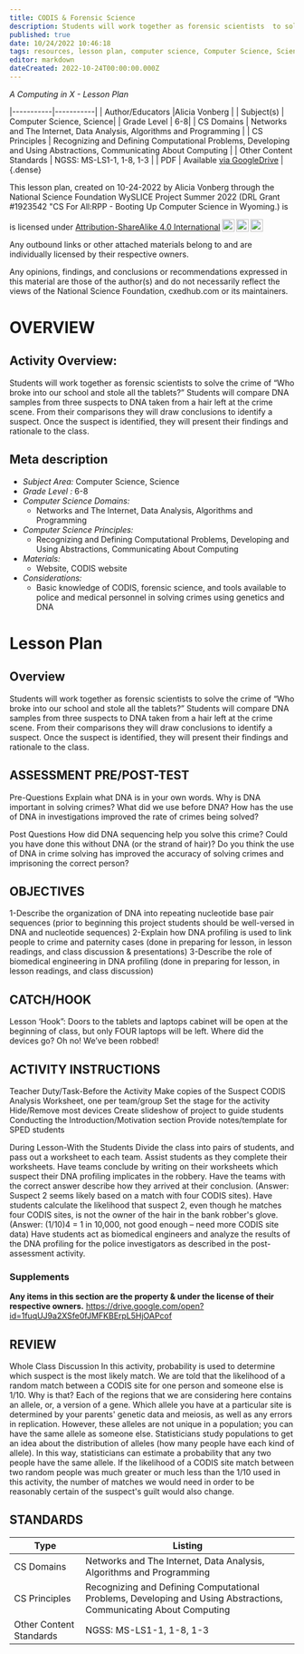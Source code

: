 ```yaml
---
title: CODIS & Forensic Science
description: Students will work together as forensic scientists  to solve the crime of “Who broke into our school and stole all the tablets?” Students will compare DNA samples from three suspects to DNA taken from a hair left at the crime scene. From their comparisons they will draw conclusions to identify a suspect. Once the suspect is identified, they will present their findings and rationale to the class.
published: true
date: 10/24/2022 10:46:18
tags: resources, lesson plan, computer science, Computer Science, Science 
editor: markdown
dateCreated: 2022-10-24T00:00:00.000Z
---
```

*A Computing in X - Lesson Plan*

|-----------|-----------|
| Author/Educators |Alicia Vonberg |
| Subject(s) | Computer Science, Science|
| Grade Level | 6-8|
| CS Domains | Networks and The Internet, Data Analysis, Algorithms and Programming |
| CS Principles | Recognizing and Defining Computational Problems, Developing and Using Abstractions, Communicating About Computing |
| Other Content Standards | NGSS: MS-LS1-1, 1-8, 1-3 | 
| PDF | Available [via GoogleDrive](https://drive.google.com/open?id=19A8_33oFcvrGVZJvtigy5EbOCIF0GegN) |
{.dense}






This lesson plan, created on 10-24-2022 by Alicia Vonberg through the National Science Foundation WySLICE Project Summer 2022 (DRL Grant #1923542 "CS For All:RPP - Booting Up Computer Science in Wyoming.) is  <p xmlns:cc="http://creativecommons.org/ns#" >  is licensed under <a href="http://creativecommons.org/licenses/by-sa/4.0/?ref=chooser-v1" target="_blank" rel="license noopener noreferrer" style="display:inline-block;">Attribution-ShareAlike 4.0 International<img style="height:22px!important;margin-left:3px;vertical-align:text-bottom;" src="https://mirrors.creativecommons.org/presskit/icons/cc.svg?ref=chooser-v1"><img style="height:22px!important;margin-left:3px;vertical-align:text-bottom;" src="https://mirrors.creativecommons.org/presskit/icons/by.svg?ref=chooser-v1"><img style="height:22px!important;margin-left:3px;vertical-align:text-bottom;" src="https://mirrors.creativecommons.org/presskit/icons/sa.svg?ref=chooser-v1"></a></p>


Any outbound links or other attached materials belong to and are individually licensed by their respective owners. 


Any opinions, findings, and conclusions or recommendations expressed in this material are those of the author(s) and do not necessarily reflect the views of the National Science Foundation, cxedhub.com or its maintainers.


# OVERVIEW
## Activity Overview:  
Students will work together as forensic scientists  to solve the crime of “Who broke into our school and stole all the tablets?” Students will compare DNA samples from three suspects to DNA taken from a hair left at the crime scene. From their comparisons they will draw conclusions to identify a suspect. Once the suspect is identified, they will present their findings and rationale to the class.
## Meta description
+ *Subject Area:* Computer Science, Science 
+ *Grade Level :* 6-8 
+ *Computer Science Domains:*
   + Networks and The Internet, Data Analysis, Algorithms and Programming
+ *Computer Science Principles:*
   + Recognizing and Defining Computational Problems, Developing and Using Abstractions, Communicating About Computing
+ *Materials:* 
   + Website, CODIS website
+ *Considerations:*
   + Basic knowledge of CODIS, forensic science, and tools available to police and medical personnel in solving crimes using genetics and DNA


# Lesson Plan
## Overview
Students will work together as forensic scientists  to solve the crime of “Who broke into our school and stole all the tablets?” Students will compare DNA samples from three suspects to DNA taken from a hair left at the crime scene. From their comparisons they will draw conclusions to identify a suspect. Once the suspect is identified, they will present their findings and rationale to the class.
## ASSESSMENT PRE/POST-TEST
Pre-Questions
Explain what DNA is in your own words.
Why is DNA important in solving crimes?
What did we use before DNA?
How has the use of DNA in investigations improved the rate of crimes being solved?


Post Questions
How did DNA sequencing help you solve this crime?
Could you have done this without DNA (or the strand of hair)?
Do you think the use of DNA in crime solving has improved the accuracy of solving crimes and imprisoning the correct person?
## OBJECTIVES
1-Describe the organization of DNA into repeating nucleotide base pair sequences (prior to beginning this project students should be well-versed in DNA and nucleotide sequences)
2-Explain how DNA profiling is used to link people to crime and paternity cases (done in preparing for lesson, in lesson readings, and class discussion & presentations)
3-Describe the role of biomedical engineering in DNA profiling (done in preparing for lesson, in lesson readings, and class discussion)


## CATCH/HOOK
Lesson ‘Hook”: Doors to the tablets and laptops cabinet will be open at the beginning of class, but only FOUR laptops will be left. Where did the devices go? Oh no! We’ve been robbed!


## ACTIVITY INSTRUCTIONS
Teacher Duty/Task-Before the Activity
Make copies of the Suspect CODIS Analysis Worksheet, one per team/group
Set the stage for the activity
Hide/Remove most devices
Create slideshow of project to guide students
Conducting the Introduction/Motivation section
Provide notes/template for SPED students


During Lesson-With the Students
Divide the class into pairs of students, and pass out a worksheet to each team.
Assist students as they complete their worksheets.
Have teams conclude by writing on their worksheets which suspect their DNA profiling implicates in the robbery.
Have the teams with the correct answer describe how they arrived at their conclusion. (Answer: Suspect 2 seems likely based on a match with four CODIS sites).
Have students calculate the likelihood that suspect 2, even though he matches four CODIS sites, is not the owner of the hair in the bank robber's glove. (Answer: (1/10)4 = 1 in 10,000, not good enough – need more CODIS site data)
Have students act as biomedical engineers and analyze the results of the DNA profiling for the police investigators as described in the post-assessment activity.


### Supplements
**Any items in this section are the property & under the license of their respective owners.**
https://drive.google.com/open?id=1fuqUJ9a2XSfe0fJMFKBErpL5HjOAPcof




## REVIEW
Whole Class Discussion
In this activity, probability is used to determine which suspect is the most likely match. We are told that the likelihood of a random match between a CODIS site for one person and someone else is 1/10. Why is that? Each of the regions that we are considering here contains an allele, or, a version of a gene. Which allele you have at a particular site is determined by your parents' genetic data and meiosis, as well as any errors in replication. However, these alleles are not unique in a population; you can have the same allele as someone else. Statisticians study populations to get an idea about the distribution of alleles (how many people have each kind of allele). In this way, statisticians can estimate a probability that any two people have the same allele. If the likelihood of a CODIS site match between two random people was much greater or much less than the 1/10 used in this activity, the number of matches we would need in order to be reasonably certain of the suspect's guilt would also change.
## STANDARDS        
| Type | Listing | 
|-----------|-----------|
| CS Domains  | Networks and The Internet, Data Analysis, Algorithms and Programming|
| CS Principles   | Recognizing and Defining Computational Problems, Developing and Using Abstractions, Communicating About Computing|
| Other Content Standards | NGSS: MS-LS1-1, 1-8, 1-3  |
